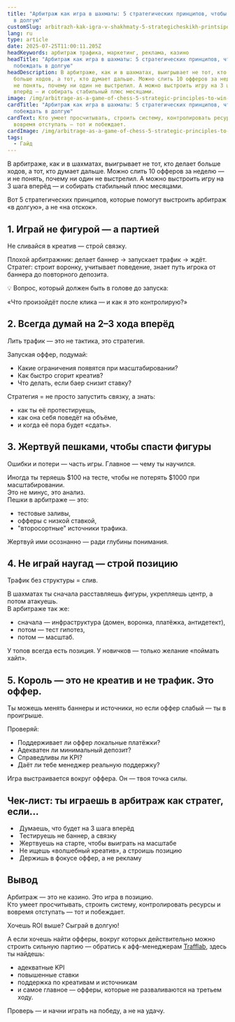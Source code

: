```yaml
---
title: "Арбитраж как игра в шахматы: 5 стратегических принципов, чтобы побеждать
  в долгую"
customSlug: arbitrazh-kak-igra-v-shakhmaty-5-strategicheskikh-printsipov-chtoby-pobezhdat-v-dolguyu
lang: ru
type: article
date: 2025-07-25T11:00:11.205Z
headKeywords: арбитраж трафика, маркетинг, реклама, казино
headTitle: "Арбитраж как игра в шахматы: 5 стратегических принципов, чтобы
  побеждать в долгую"
headDescription: В арбитраже, как и в шахматах, выигрывает не тот, кто делает
  больше ходов, а тот, кто думает дальше. Можно слить 10 офферов за неделю — и
  не понять, почему ни один не выстрелил. А можно выстроить игру на 3 шага
  вперёд — и собирать стабильный плюс месяцами.
image: /img/arbitrage-as-a-game-of-chess-5-strategic-principles-to-win-in-the-long-run.jpg
cardTitle: "Арбитраж как игра в шахматы: 5 стратегических принципов, чтобы
  побеждать в долгую"
cardText: Кто умеет просчитывать, строить систему, контролировать ресурсы и
  вовремя отступать — тот и побеждает.
cardImage: /img/arbitrage-as-a-game-of-chess-5-strategic-principles-to-win.jpg
tags:
  - Гайд
---
```

В арбитраже, как и в шахматах, выигрывает не тот, кто делает больше ходов, а тот, кто думает дальше. Можно слить 10 офферов за неделю — и не понять, почему ни один не выстрелил. А можно выстроить игру на 3 шага вперёд — и собирать стабильный плюс месяцами.

Вот 5 стратегических принципов, которые помогут выстроить арбитраж «в долгую», а не «на отскок».



## 1. Играй не фигурой — а партией

Не сливайся в креатив — строй связку.

Плохой арбитражник: делает баннер → запускает трафик → ждёт.\
Стратег: строит воронку, учитывает поведение, знает путь игрока от баннера до повторного депозита.

💡 Вопрос, который должен быть в голове до запуска:

«Что произойдёт после клика — и как я это контролирую?»



## 2. Всегда думай на 2–3 хода вперёд

Лить трафик — это не тактика, это стратегия.

Запуская оффер, подумай:

* Какие ограничения появятся при масштабировании?
* Как быстро сгорит креатив?
* Что делать, если баер снизит ставку?

Стратегия = не просто запустить связку, а знать:

* как ты её протестируешь,
* как она себя поведёт на объёме,
* и когда её пора будет «сдать».



## 3. Жертвуй пешками, чтобы спасти фигуры

Ошибки и потери — часть игры. Главное — чему ты научился.

Иногда ты теряешь $100 на тесте, чтобы не потерять $1000 при масштабировании.\
Это не минус, это анализ.\
Пешки в арбитраже — это:

* тестовые заливы,
* офферы с низкой ставкой,
* "второсортные" источники трафика.

Жертвуй ими осознанно — ради глубины понимания.



## 4. Не играй наугад — строй позицию

Трафик без структуры = слив.

В шахматах ты сначала расставляешь фигуры, укрепляешь центр, а потом атакуешь.\
В арбитраже так же:

* сначала — инфраструктура (домен, воронка, платёжка, антидетект),
* потом — тест гипотез,
* потом — масштаб.

У топов всегда есть позиция. У новичков — только желание «поймать хайп».



## 5. Король — это не креатив и не трафик. Это оффер.

Ты можешь менять баннеры и источники, но если оффер слабый — ты в проигрыше.

Проверяй:

* Поддерживает ли оффер локальные платёжки?
* Адекватен ли минимальный депозит?
* Справедливы ли KPI?
* Даёт ли тебе менеджер реальную поддержку?

Игра выстраивается вокруг оффера. Он — твоя точка силы.



## Чек-лист: ты играешь в арбитраж как стратег, если...

*  Думаешь, что будет на 3 шага вперёд
*  Тестируешь не баннер, а связку
*  Жертвуешь на старте, чтобы выиграть на масштабе
*  Не ищешь «волшебный креатив», а строишь позицию
*  Держишь в фокусе оффер, а не рекламу



## Вывод

Арбитраж — это не казино. Это игра в позицию.\
Кто умеет просчитывать, строить систему, контролировать ресурсы и вовремя отступать — тот и побеждает.

Хочешь ROI выше? Сыграй в долгую!

А если хочешь найти офферы, вокруг которых действительно можно строить сильную партию — обратись к афф-менеджерам [Trafflab](https://t.me/trafflab_cpa), здесь ты найдешь:

* адекватные KPI
* повышенные ставки
* поддержка по креативам и источникам
* и самое главное — офферы, которые не разваливаются на третьем ходу.

Проверь — и начни играть на победу, а не на удачу.